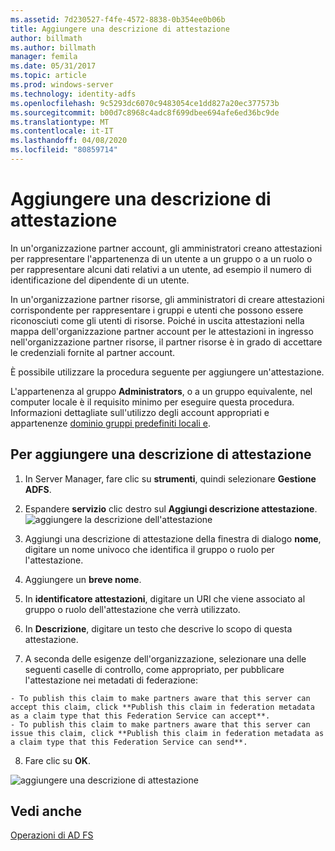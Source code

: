 ```yaml
---
ms.assetid: 7d230527-f4fe-4572-8838-0b354ee0b06b
title: Aggiungere una descrizione di attestazione
author: billmath
ms.author: billmath
manager: femila
ms.date: 05/31/2017
ms.topic: article
ms.prod: windows-server
ms.technology: identity-adfs
ms.openlocfilehash: 9c5293dc6070c9483054ce1dd827a20ec377573b
ms.sourcegitcommit: b00d7c8968c4adc8f699dbee694afe6ed36bc9de
ms.translationtype: MT
ms.contentlocale: it-IT
ms.lasthandoff: 04/08/2020
ms.locfileid: "80859714"
---
```

# <a name="add-a-claim-description"></a>Aggiungere una descrizione di attestazione


In un'organizzazione partner account, gli amministratori creano attestazioni per rappresentare l'appartenenza di un utente a un gruppo o a un ruolo o per rappresentare alcuni dati relativi a un utente, ad esempio il numero di identificazione del dipendente di un utente.

In un'organizzazione partner risorse, gli amministratori di creare attestazioni corrispondente per rappresentare i gruppi e utenti che possono essere riconosciuti come gli utenti di risorse. Poiché in uscita attestazioni nella mappa dell'organizzazione partner account per le attestazioni in ingresso nell'organizzazione partner risorse, il partner risorse è in grado di accettare le credenziali fornite al partner account. 

È possibile utilizzare la procedura seguente per aggiungere un'attestazione.

L'appartenenza al gruppo **Administrators**, o a un gruppo equivalente, nel computer locale è il requisito minimo per eseguire questa procedura.  Informazioni dettagliate sull'utilizzo degli account appropriati e appartenenze [dominio gruppi predefiniti locali e](https://go.microsoft.com/fwlink/?LinkId=83477).

## <a name="to-add-a-claim-description"></a>Per aggiungere una descrizione di attestazione

1. In Server Manager, fare clic su **strumenti**, quindi selezionare **Gestione ADFS**. 

2. Espandere **servizio** clic destro sul **Aggiungi descrizione attestazione**.
   ![aggiungere la descrizione dell'attestazione](media/Add-a-Claim-Description/claimdesc1.png)

3. Aggiungi una descrizione di attestazione della finestra di dialogo **nome**, digitare un nome univoco che identifica il gruppo o ruolo per l'attestazione.

4. Aggiungere un **breve nome**.

5. In **identificatore attestazioni**, digitare un URI che viene associato al gruppo o ruolo dell'attestazione che verrà utilizzato.

6. In **Descrizione**, digitare un testo che descrive lo scopo di questa attestazione.

7. A seconda delle esigenze dell'organizzazione, selezionare una delle seguenti caselle di controllo, come appropriato, per pubblicare l'attestazione nei metadati di federazione:


~~~
- To publish this claim to make partners aware that this server can accept this claim, click **Publish this claim in federation metadata as a claim type that this Federation Service can accept**.
- To publish this claim to make partners aware that this server can issue this claim, click **Publish this claim in federation metadata as a claim type that this Federation Service can send**.
~~~

8. Fare clic su **OK**.

![aggiungere una descrizione di attestazione](media/Add-a-Claim-Description/claimdesc2.png)


## <a name="see-also"></a>Vedi anche  
[Operazioni di AD FS](../../ad-fs/AD-FS-2016-Operations.md) 
